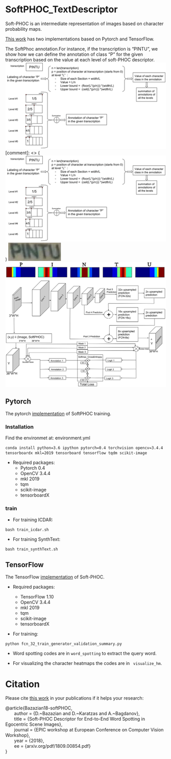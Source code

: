 # SoftPHOC_TextDescriptor
Soft-PHOC is an intermediate representation of images based on character probability maps.

[This work](https://arxiv.org/pdf/1809.00854.pdf) has two implementations based on Pytorch and TensorFlow.

The SoftPhoc annotation.For instance, if the transcription is “PINTU”, we show how we can define the annotation of class “P” for
the given transcription based on the value at each level of soft-PHOC descriptor.
![](fig/SoftPHOC-labeling_PINTU_cropped-1.png)
[comment]: <> (<img src="fig/SoftPHOC-labeling_PINTU_cropped-1.png">)
![](fig/word_736-1.png)
![](fig/PINTU-1.png)
![](fig/net-cropped-1.png)

## Pytorch ##

The pytorch [implementation](https://github.com/denabazazian/SoftPHOC_TextDescriptor/tree/master/Pytorch) of SoftPHOC training.

### Installation ###

Find the environmet at: environment.yml
```
conda install python=3.6 ipython pytorch=0.4 torchvision opencv=3.4.4 tensorboardx mkl=2019 tensorboard tensorflow tqdm scikit-image
```
* Required packages:
    * Pytorch 0.4
    * OpenCV 3.4.4
    * mkl 2019
    * tqm
    * scikit-image
    * tensorboardX

### train ###

* For training ICDAR:
``` 
bash train_icdar.sh
```

* For training SynthText:
``` 
bash train_synthText.sh
```

## TensorFlow ##

The TensorFlow [implementation](https://github.com/denabazazian/SoftPHOC_TextDescriptor/tree/master/TensorFlow) of Soft-PHOC. 

* Required packages:
    * TensorFlow 1.10
    * OpenCV 3.4.4
    * mkl 2019
    * tqm
    * scikit-image
    * tensorboardX

* For training:
``` 
python fcn_32_train_generator_validation_summary.py
```

* Word spotting codes are in ``` word_spotting ``` to extract the query word. 

* For visualizing the character heatmaps the codes are in ``` visualize_hm```. 

# Citation #

Please cite [this work](https://arxiv.org/pdf/1809.00854.pdf) in your publications if it helps your research: <br />

@article{Bazazian18-softPHOC,<br />
&nbsp;&nbsp;&nbsp;&nbsp;&nbsp;&nbsp;	author = {D.~Bazazian and D.~Karatzas and A.~Bagdanov},<br />
&nbsp;&nbsp;&nbsp;&nbsp;&nbsp;&nbsp;	title = {Soft-PHOC Descriptor for End-to-End Word Spotting in Egocentric Scene Images},<br />
&nbsp;&nbsp;&nbsp;&nbsp;&nbsp;&nbsp;	journal = {EPIC workshop at European Conference on Computer Vision Workshop},<br />
&nbsp;&nbsp;&nbsp;&nbsp;&nbsp;&nbsp;	year = {2018},<br />
&nbsp;&nbsp;&nbsp;&nbsp;&nbsp;&nbsp;        ee = {arxiv.org/pdf/1809.00854.pdf}<br />
}<br />
